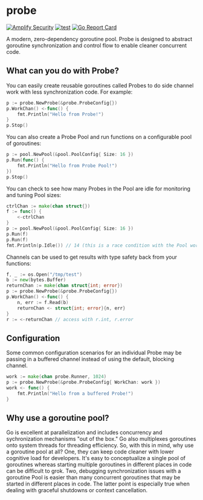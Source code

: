 # probe

[![Amplify Security](https://github.com/amplify-security/probe/actions/workflows/amplify.yml/badge.svg?branch=main)](https://github.com/amplify-security/probe/actions/workflows/amplify.yml)
[![test](https://github.com/github/docs/actions/workflows/test.yml/badge.svg?branch=main)](https://github.com/amplify-security/probe/actions/workflows/test.yml)
[![Go Report Card](https://goreportcard.com/badge/github.com/amplify-security/probe)](https://goreportcard.com/report/github.com/amplify-security/probe)

A modern, zero-dependency goroutine pool. Probe is designed to abstract goroutine synchronization
and control flow to enable cleaner concurrent code.

## What can you do with Probe?

You can easily create reusable goroutines called Probes to do side channel work with less synchronization
code. For example:

```go
p := probe.NewProbe(&probe.ProbeConfig{})
p.WorkChan() <-func() {
    fmt.Println("Hello from Probe!")
}
p.Stop()
```

You can also create a Probe Pool and run functions on a configurable pool of goroutines:

```go
p := pool.NewPool(&pool.PoolConfig{ Size: 16 })
p.Run(func() {
    fmt.Println("Hello from Probe Pool!")
})
p.Stop()
```

You can check to see how many Probes in the Pool are idle for monitoring and tuning Pool sizes:

```go
ctrlChan := make(chan struct{})
f := func() {
    <-ctrlChan
}
p := pool.NewPool(&pool.PoolConfig{ Size: 16 })
p.Run(f)
p.Run(f)
fmt.Println(p.Idle()) // 14 (this is a race condition with the Pool work channel, your output may differ)
```

Channels can be used to get results with type safety back from your functions:

```go
f, _ := os.Open("/tmp/test")
b := new(bytes.Buffer)
returnChan := make(chan struct{int; error})
p := probe.NewProbe(&probe.ProbeConfig{})
p.WorkChan() <-func() {
    n, err := f.Read(b)
    returnChan <- struct{int; error}{n, err}
}
r := <-returnChan // access with r.int, r.error
```

## Configuration

Some common configuration scenarios for an individual Probe may be passing in a buffered channel
instead of using the default, blocking channel.

```go
work := make(chan probe.Runner, 1024)
p := probe.NewProbe(&probe.ProbeConfig{ WorkChan: work })
work <- func() {
    fmt.Println("Hello from a buffered Probe!")
}
```

## Why use a goroutine pool?

Go is excellent at parallelization and includes concurrency and sychronization mechanisms "out of the box."
Go also multiplexes goroutines onto system threads for threading efficiency. So, with this in mind,
why use a goroutine pool at all? One, they can keep code cleaner with lower cognitive load for developers.
It's easy to conceptualize a single pool of goroutines whereas starting multiple goroutines in different
places in code can be difficult to grok. Two, debugging synchronization issues with a goroutine Pool is
easier than many concurrent goroutines that may be started in different places in code. The latter point is
especially true when dealing with graceful shutdowns or context cancellation.

